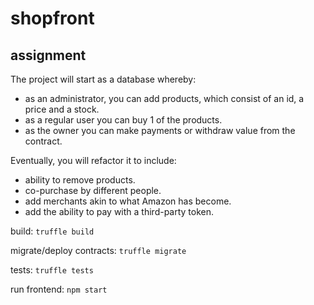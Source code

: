 # shopfront

## assignment
The project will start as a database whereby:
- as an administrator, you can add products, which consist of an id, a price and a stock.
- as a regular user you can buy 1 of the products.
- as the owner you can make payments or withdraw value from the contract.

Eventually, you will refactor it to include:
- ability to remove products.
- co-purchase by different people.
- add merchants akin to what Amazon has become.
- add the ability to pay with a third-party token.

build:
`truffle build`

migrate/deploy contracts:
`truffle migrate`

tests:
`truffle tests`

run frontend:
`npm start`
